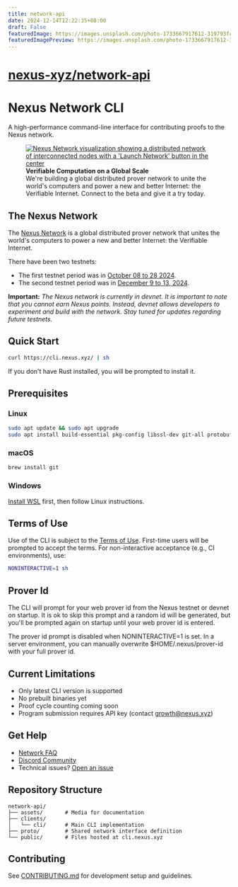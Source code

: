 ```yaml
---
title: network-api
date: 2024-12-14T12:22:35+08:00
draft: False
featuredImage: https://images.unsplash.com/photo-1733667917612-319793fc3f7b?ixid=M3w0NjAwMjJ8MHwxfHJhbmRvbXx8fHx8fHx8fDE3MzQxNTAwMTZ8&ixlib=rb-4.0.3
featuredImagePreview: https://images.unsplash.com/photo-1733667917612-319793fc3f7b?ixid=M3w0NjAwMjJ8MHwxfHJhbmRvbXx8fHx8fHx8fDE3MzQxNTAwMTZ8&ixlib=rb-4.0.3
---
```


# [nexus-xyz/network-api](https://github.com/nexus-xyz/network-api)

# Nexus Network CLI

A high-performance command-line interface for contributing proofs to the Nexus network.

<figure>
    <a href="https://beta.nexus.xyz/">
        <img src="assets/images/nexus-network-image.png" alt="Nexus Network visualization showing a distributed network of interconnected nodes with a 'Launch Network' button in the center">
    </a>
    <figcaption>
        <strong>Verifiable Computation on a Global Scale</strong><br>
        We're building a global distributed prover network to unite the world's computers and power a new and better Internet: the Verifiable Internet. Connect to the beta and give it a try today.
    </figcaption>
</figure>

## The Nexus Network

The [Nexus Network](https://docs.nexus.xyz/network) is a global distributed prover network that unites the world's computers to power a new and better Internet: the Verifiable Internet.

There have been two testnets:

- The first testnet period was in [October 08 to 28 2024](https://blog.nexus.xyz/nexus-launches-worlds-first-open-prover-network/).
- The second testnet period was in [December 9 to 13, 2024](https://blog.nexus.xyz/the-new-nexus-testnet-is-live/).

**Important:** *The Nexus network is currently in devnet. It is important to note that you cannot earn Nexus points. Instead, devnet allows developers to experiment and build with the network. Stay tuned for updates regarding future testnets.*

## Quick Start

```bash
curl https://cli.nexus.xyz/ | sh
```

If you don't have Rust installed, you will be prompted to install it.

## Prerequisites

### Linux
```bash
sudo apt update && sudo apt upgrade
sudo apt install build-essential pkg-config libssl-dev git-all protobuf-compiler
```

### macOS
```bash
brew install git
```

### Windows
[Install WSL](https://learn.microsoft.com/en-us/windows/wsl/install) first, then follow Linux instructions.

## Terms of Use

Use of the CLI is subject to the [Terms of Use](https://nexus.xyz/terms-of-use). First-time users will be prompted to accept the terms. For non-interactive acceptance (e.g., CI environments), use:

```bash
NONINTERACTIVE=1 sh
```

## Prover Id

The CLI will prompt for your web prover id from the Nexus testnet or devnet on startup. It is ok to skip this prompt and a random id will be generated, but you'll be prompted again on startup until your web prover id is entered.

The prover id prompt is disabled when NONINTERACTIVE=1 is set. In a server environment,
you can manually overwrite $HOME/.nexus/prover-id with your full prover id.

## Current Limitations

- Only latest CLI version is supported
- No prebuilt binaries yet
- Proof cycle counting coming soon
- Program submission requires API key (contact growth@nexus.xyz)

## Get Help

- [Network FAQ](https://nexus.xyz/network#network-faqs)
- [Discord Community](https://discord.gg/nexus-xyz)
- Technical issues? [Open an issue](https://github.com/nexus-xyz/network-api/issues)

## Repository Structure

```
network-api/
├── assets/       # Media for documentation
├── clients/
│   └── cli/      # Main CLI implementation
├── proto/        # Shared network interface definition
└── public/       # Files hosted at cli.nexus.xyz
```

## Contributing

See [CONTRIBUTING.md](./CONTRIBUTING.md) for development setup and guidelines.
